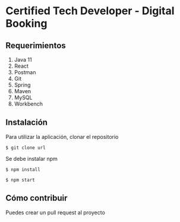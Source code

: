 # Certified Tech Developer - Digital Booking

## Requerimientos

1) Java 11
2) React
3) Postman
4) Git
5) Spring
6) Maven
7) MySQL
8) Workbench

## Instalación

Para utilizar la aplicación, clonar el repositorio

`$ git clone url`

Se debe instalar npm

`$ npm install`

`$ npm start`

## Cómo contribuir

Puedes crear un pull request al proyecto

